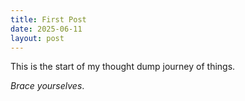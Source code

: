 ```yaml
---
title: First Post
date: 2025-06-11
layout: post
---
```


This is the start of my thought dump journey of things.

*Brace yourselves*.